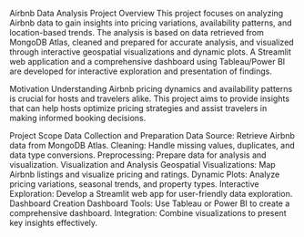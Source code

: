 Airbnb Data Analysis Project
Overview
This project focuses on analyzing Airbnb data to gain insights into pricing variations, availability patterns, and location-based trends. The analysis is based on data retrieved from MongoDB Atlas, cleaned and prepared for accurate analysis, and visualized through interactive geospatial visualizations and dynamic plots. A Streamlit web application and a comprehensive dashboard using Tableau/Power BI are developed for interactive exploration and presentation of findings.

Motivation
Understanding Airbnb pricing dynamics and availability patterns is crucial for hosts and travelers alike. This project aims to provide insights that can help hosts optimize pricing strategies and assist travelers in making informed booking decisions.

Project Scope
Data Collection and Preparation
Data Source: Retrieve Airbnb data from MongoDB Atlas.
Cleaning: Handle missing values, duplicates, and data type conversions.
Preprocessing: Prepare data for analysis and visualization.
Visualization and Analysis
Geospatial Visualizations: Map Airbnb listings and visualize pricing and ratings.
Dynamic Plots: Analyze pricing variations, seasonal trends, and property types.
Interactive Exploration: Develop a Streamlit web app for user-friendly data exploration.
Dashboard Creation
Dashboard Tools: Use Tableau or Power BI to create a comprehensive dashboard.
Integration: Combine visualizations to present key insights effectively.
